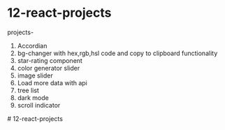 ﻿# 12-react-projects

<p> projects- </p>
<ol>
<li>Accordian</li>
<li>bg-changer with hex,rgb,hsl code and copy to clipboard functionality</li>
<li>star-rating component</li>
<li>color generator slider</li>
<li>image slider</li>
<li>Load more data with api</li>
<li>tree list</li>
<li>dark mode</li>
<li>scroll indicator</li>
</ol>
# 12-react-projects
